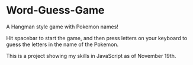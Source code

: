 # Word-Guess-Game
A Hangman style game with Pokemon names!

Hit spacebar to start the game, and then press letters on your keyboard to guess the letters in the name of the Pokemon.

This is a project showing my skills in JavaScript as of November 19th.